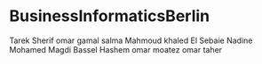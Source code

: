 # BusinessInformaticsBerlin
Tarek Sherif
omar gamal 
salma
Mahmoud khaled El Sebaie 
Nadine Mohamed Magdi
Bassel Hashem
omar moatez
omar taher